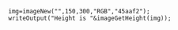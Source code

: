 ```luceescript+trycf
img=imageNew("",150,300,"RGB","45aaf2");
writeOutput("Height is "&imageGetHeight(img));
```